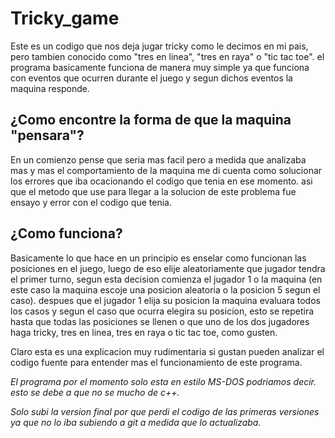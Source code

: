 # Tricky_game

Este es un codigo que nos deja jugar tricky como le decimos en mi pais, pero tambien conocido como "tres en linea", "tres en raya" o "tic tac toe". el programa basicamente funciona
de manera muy simple ya que funciona con eventos que ocurren durante el juego y segun dichos eventos la maquina responde.

## ¿Como encontre la forma de que la maquina "pensara"?

En un comienzo pense que seria mas facil pero a medida que analizaba mas y mas el comportamiento de la maquina me di cuenta como solucionar los errores que iba ocacionando el codigo 
que tenia en ese momento. asi que el metodo que use para llegar a la solucion de este problema fue ensayo y error con el codigo que tenia.

## ¿Como funciona?

Basicamente lo que hace en un principio es enselar como funcionan las posiciones en el juego, luego de eso elije aleatoriamente que jugador tendra el primer turno, segun esta decision
comienza el jugador 1 o la maquina (en este caso la maquina escoje una posicion aleatoria o la posicion 5 segun el caso). despues que el jugador 1 elija su posicion la maquina evaluara 
todos los casos y segun el caso que ocurra elegira su posicion, esto se repetira hasta que todas las posiciones se llenen o que uno de los dos jugadores haga tricky, tres en linea, tres
en raya o tic tac toe, como gusten.

Claro esta es una explicacion muy rudimentaria si gustan pueden analizar el codigo fuente para entender mas el funcionamiento de este programa.


_<p>El programa por el momento solo esta en estilo MS-DOS podriamos decir. esto se debe a que no se mucho de c++.</p>_
_Solo subi la version final por que perdi el codigo de las primeras versiones ya que no lo iba subiendo a git a medida que lo actualizaba._
